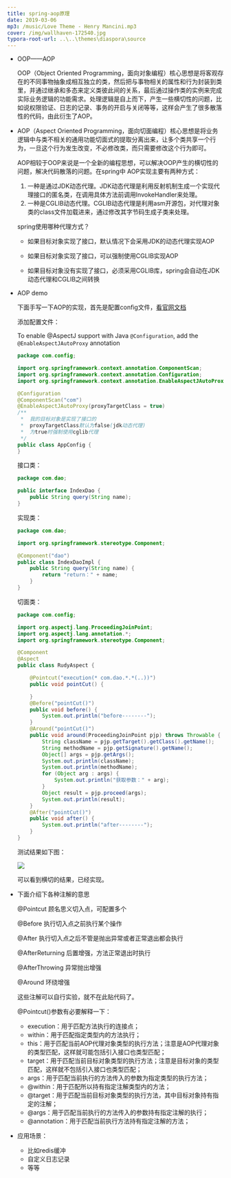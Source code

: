 ```yaml
---
title: spring-aop原理
date: 2019-03-06
mp3: /music/Love Theme - Henry Mancini.mp3
cover: /img/wallhaven-172540.jpg
typora-root-url: ..\..\themes\diaspora\source
---
```


- OOP——AOP 

  OOP（Object Oriented Programming，面向对象编程）核心思想是将客观存在的不同事物抽象成相互独立的类，然后把与事物相关的属性和行为封装到类里，并通过继承和多态来定义类彼此间的关系，最后通过操作类的实例来完成实际业务逻辑的功能需求。处理逻辑是自上而下，产生一些横切性的问题，比如说权限验证、日志的记录、事务的开启与关闭等等，这样会产生了很多散落性的代码，由此衍生了AOP。

- AOP（Aspect Oriented Programming，面向切面编程）核心思想是将业务逻辑中与类不相关的通用功能切面式的提取分离出来，让多个类共享一个行为，一旦这个行为发生改变，不必修改类，而只需要修改这个行为即可。

  AOP相较于OOP来说是一个全新的编程思想，可以解决OOP产生的横切性的问题，解决代码散落的问题。在spring中	AOP实现主要有两种方式：

  1. 一种是通过JDK动态代理。JDK动态代理是利用反射机制生成一个实现代理接口的匿名类，在调用具体方法前调用InvokeHandler来处理。
  2. 一种是CGLIB动态代理。CGLIB动态代理是利用asm开源包，对代理对象类的class文件加载进来，通过修改其字节码生成子类来处理。

  spring使用哪种代理方式？

  - 如果目标对象实现了接口，默认情况下会采用JDK的动态代理实现AOP 
  - 如果目标对象实现了接口，可以强制使用CGLIB实现AOP 

  - 如果目标对象没有实现了接口，必须采用CGLIB库，spring会自动在JDK动态代理和CGLIB之间转换

- AOP demo

  下面手写一下AOP的实现，首先是配置config文件，[看官网文档](https://docs.spring.io/spring-framework/docs/current/spring-framework-reference/core.html#aop)

  添加配置文件：

  To enable @AspectJ support with Java `@Configuration`, add the `@EnableAspectJAutoProxy` annotation

  ```java
  package com.config;
  
  import org.springframework.context.annotation.ComponentScan;
  import org.springframework.context.annotation.Configuration;
  import org.springframework.context.annotation.EnableAspectJAutoProxy;
  
  @Configuration
  @ComponentScan("com")
  @EnableAspectJAutoProxy(proxyTargetClass = true)
  /**
   *  我的目标对象是实现了接口的
   *  proxyTargetClass默认为false(jdk动态代理)
   *  为true时强制使用cglib代理
   */
  public class AppConfig {
  }
  ```

  接口类：

  ```java
  package com.dao;
  
  public interface IndexDao {
      public String query(String name);
  }
  ```

  实现类：

  ```java
  package com.dao;
  
  import org.springframework.stereotype.Component;
  
  @Component("dao")
  public class IndexDaoImpl {
      public String query(String name) {
          return "return：" + name;
      }
  }
  ```

  切面类：

  ```java
  package com.config;
  
  import org.aspectj.lang.ProceedingJoinPoint;
  import org.aspectj.lang.annotation.*;
  import org.springframework.stereotype.Component;
  
  @Component
  @Aspect
  public class RudyAspect {
  
      @Pointcut("execution(* com.dao.*.*(..))")
      public void pointCut() {
  
      }
      @Before("pointCut()")
      public void before() {
          System.out.println("before--------");
      }
      @Around("pointCut()")
      public void around(ProceedingJoinPoint pjp) throws Throwable {
          String className = pjp.getTarget().getClass().getName();
          String methodName = pjp.getSignature().getName();
          Object[] args = pjp.getArgs();
          System.out.println(className);
          System.out.println(methodName);
          for (Object arg : args) {
              System.out.println("获取参数：" + arg);
          }
          Object result = pjp.proceed(args);
          System.out.println(result);
      }
      @After("pointCut()")
      public void after() {
          System.out.println("after--------");
      }
  }
  ```

  测试结果如下图：

  ![](/img/aop/微信截图_20190307143441.png)

  可以看到横切的结果，已经实现。

- 下面介绍下各种注解的意思

  @Pointcut		顾名思义切入点，可配置多个  

  @Before			执行切入点之前执行某个操作  

  @After			执行切入点之后不管是抛出异常或者正常退出都会执行  

  @AfterReturning	后置增强，方法正常退出时执行  

  @AfterThrowing	异常抛出增强  

  @Around  环绕增强

  这些注解可以自行实验，就不在此贴代码了。

  @Pointcut()参数有必要解释一下：

  - execution：用于匹配方法执行的连接点；
  - within：用于匹配指定类型内的方法执行；
  - this：用于匹配当前AOP代理对象类型的执行方法；注意是AOP代理对象的类型匹配，这样就可能包括引入接口也类型匹配；        
  - target：用于匹配当前目标对象类型的执行方法；注意是目标对象的类型匹配，这样就不包括引入接口也类型匹配；
  - args：用于匹配当前执行的方法传入的参数为指定类型的执行方法；
  - @within：用于匹配所以持有指定注解类型内的方法；
  - @target：用于匹配当前目标对象类型的执行方法，其中目标对象持有指定的注解；
  - @args：用于匹配当前执行的方法传入的参数持有指定注解的执行；
  - @annotation：用于匹配当前执行方法持有指定注解的方法；

- 应用场景：

  - 比如redis缓冲
  - 自定义日志记录
  - 等等

